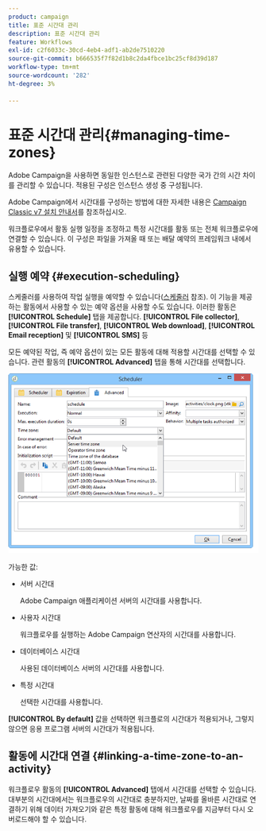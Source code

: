 ```yaml
---
product: campaign
title: 표준 시간대 관리
description: 표준 시간대 관리
feature: Workflows
exl-id: c2f6033c-30cd-4eb4-adf1-ab2de7510220
source-git-commit: b666535f7f82d1b8c2da4fbce1bc25cf8d39d187
workflow-type: tm+mt
source-wordcount: '282'
ht-degree: 3%

---
```


# 표준 시간대 관리{#managing-time-zones}



Adobe Campaign을 사용하면 동일한 인스턴스로 관련된 다양한 국가 간의 시간 차이를 관리할 수 있습니다. 적용된 구성은 인스턴스 생성 중 구성됩니다.

Adobe Campaign에서 시간대를 구성하는 방법에 대한 자세한 내용은 [Campaign Classic v7 설치 안내서](../../installation/using/time-zone-management.md)를 참조하십시오.

워크플로우에서 활동 실행 일정을 조정하고 특정 시간대를 활동 또는 전체 워크플로우에 연결할 수 있습니다. 이 구성은 파일을 가져올 때 또는 배달 예약의 프레임워크 내에서 유용할 수 있습니다.

## 실행 예약 {#execution-scheduling}

스케줄러를 사용하여 작업 실행을 예약할 수 있습니다([스케줄러](scheduler.md) 참조). 이 기능을 제공하는 활동에서 사용할 수 있는 예약 옵션을 사용할 수도 있습니다. 이러한 활동은 **[!UICONTROL Schedule]** 탭을 제공합니다. **[!UICONTROL File collector]**, **[!UICONTROL File transfer]**, **[!UICONTROL Web download]**, **[!UICONTROL Email reception]** 및 **[!UICONTROL SMS]** 등

모든 예약된 작업, 즉 예약 옵션이 있는 모든 활동에 대해 적용할 시간대를 선택할 수 있습니다. 관련 활동의 **[!UICONTROL Advanced]** 탭을 통해 시간대를 선택합니다.

![](assets/wf-timezone-in-a-box.png)

가능한 값:

* 서버 시간대

  Adobe Campaign 애플리케이션 서버의 시간대를 사용합니다.

* 사용자 시간대

  워크플로우를 실행하는 Adobe Campaign 연산자의 시간대를 사용합니다.

* 데이터베이스 시간대

  사용된 데이터베이스 서버의 시간대를 사용합니다.

* 특정 시간대

  선택한 시간대를 사용합니다.

**[!UICONTROL By default]** 값을 선택하면 워크플로의 시간대가 적용되거나, 그렇지 않으면 응용 프로그램 서버의 시간대가 적용됩니다.

## 활동에 시간대 연결 {#linking-a-time-zone-to-an-activity}

워크플로우 활동의 **[!UICONTROL Advanced]** 탭에서 시간대를 선택할 수 있습니다. 대부분의 시간대에서는 워크플로우의 시간대로 충분하지만, 날짜를 올바른 시간대로 연결하기 위해 데이터 가져오기와 같은 특정 활동에 대해 워크플로우를 지금부터 다시 오버로드해야 할 수 있습니다.

